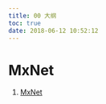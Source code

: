 ```yaml
---
title: 00 大纲
toc: true
date: 2018-06-12 10:52:12
---
```

# MxNet

1. [MxNet](http://106.15.37.116/2018/04/02/mxnet/)

